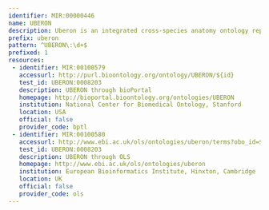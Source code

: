 ```yaml
---
identifier: MIR:00000446
name: UBERON
description: Uberon is an integrated cross-species anatomy ontology representing a variety of entities classified according to traditional anatomical criteria such as structure, function and developmental lineage. The ontology includes comprehensive relationships to taxon-specific anatomical ontologies, allowing integration of functional, phenotype and expression data.
prefix: uberon
pattern: ^UBERON\:\d+$
prefixed: 1
resources:
 - identifier: MIR:00100579
   accessurl: http://purl.bioontology.org/ontology/UBERON/${id}
   test_id: UBERON:0008203
   description: UBERON through bioPortal
   homepage: http://bioportal.bioontology.org/ontologies/UBERON
   institution: National Center for Biomedical Ontology, Stanford
   location: USA
   official: false
   provider_code: bptl
 - identifier: MIR:00100580
   accessurl: http://www.ebi.ac.uk/ols/ontologies/uberon/terms?obo_id=${id}
   test_id: UBERON:0008203
   description: UBERON through OLS
   homepage: http://www.ebi.ac.uk/ols/ontologies/uberon
   institution: European Bioinformatics Institute, Hinxton, Cambridge
   location: UK
   official: false
   provider_code: ols
---
```

